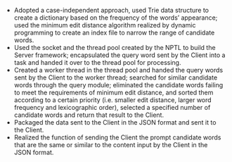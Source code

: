 * Adopted a case-independent approach, used Trie data structure to create a dictionary based on the frequency of the words’ appearance; used the minimum edit distance algorithm realized by dynamic programming to create an index file to narrow the range of candidate words.
* Used the socket and the thread pool created by the NPTL to build the Server framework; encapsulated the query word sent by the Client into a task and handed it over to the thread pool for processing.
* Created a worker thread in the thread pool and handed the query words sent by the Client to the worker thread; searched for similar candidate words through the query module; eliminated the candidate words failing to meet the requirements of minimum edit distance, and sorted them according to a certain priority (i.e. smaller edit distance, larger word frequency and lexicographic order), selected a specified number of candidate words and return that result to the Client.
* Packaged the data sent to the Client in the JSON format and sent it to the Client.
* Realized the function of sending the Client the prompt candidate words that are the same or similar to the content input by the Client in the JSON format.
